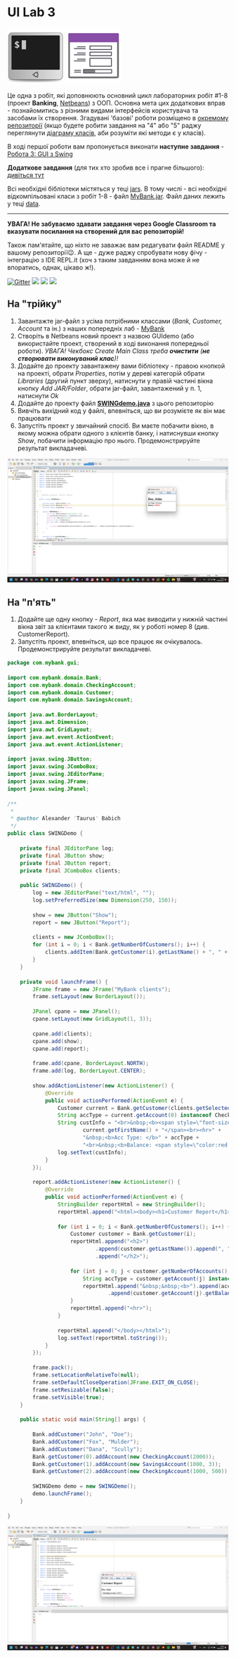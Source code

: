 # UI Lab 3
![](terminal-icon.png)
![](gui-icon.png)

Це одна з робіт, які доповнюють основний цикл лабораторних робіт #1-8 (проект **Banking**, [Netbeans](https://netbeans.org/)) з ООП.  Основна мета цих додаткових вправ - познайомитись з різними видами інтерфейсів користувача та засобами їх створення. Згадувані 'базові' роботи розміщено в [окремому репозиторії](https://github.com/liketaurus/OOP-JAVA) (якщо будете робити завдання на "4" або "5" раджу переглянути [діаграму класів](https://github.com/liketaurus/OOP-JAVA/blob/master/MyBank.png), аби розуміти які методи є у класів).

В ході першої роботи вам пропонується виконати **наступне завдання** - [Робота 3: GUI з Swing](https://github.com/ppc-ntu-khpi/GUI-Lab1-Starter/blob/master/Lab%203%20-%20SWING/Lab%203.md)
  
**Додаткове завдання** (для тих хто зробив все і прагне більшого): [дивіться тут](https://github.com/ppc-ntu-khpi/GUI-Lab1-Starter/blob/master/Lab%203%20-%20SWING/Lab%203%20-%20add.md)

Всі необхідні бібліотеки містяться у теці [jars](https://github.com/ppc-ntu-khpi/GUI-Lab1-Starter/tree/master/jars). В тому числі - всі необхідні відкомпільовані класи з робіт 1-8 - файл [MyBank.jar](https://github.com/ppc-ntu-khpi/GUI-Lab1-Starter/blob/master/jars/MyBank.jar). Файл даних лежить у теці [data](https://github.com/ppc-ntu-khpi/GUI-Lab1-Starter/tree/master/data).

---
**УВАГА! Не забуваємо здавати завдання через Google Classroom та вказувати посилання на створений для вас репозиторій!**

Також пам'ятайте, що ніхто не заважає вам редагувати файл README у вашому репозиторії😉.
А ще - дуже раджу спробувати нову фічу - інтеграцію з IDE REPL.it (хоч з таким завданням вона може й не впоратись, однак, цікаво ж!).

[![Gitter](https://badges.gitter.im/PPC-SE-2020/OOP.svg)](https://gitter.im/PPC-SE-2020/OOP?utm_source=badge&utm_medium=badge&utm_campaign=pr-badge)
![](https://img.shields.io/badge/Made%20with-JAVA-red.svg)
![](https://img.shields.io/badge/Made%20with-%20Netbeans-brightgreen.svg)
![](https://img.shields.io/badge/Made%20at-PPC%20NTU%20%22KhPI%22-blue.svg) 

## На "трійку"
1. Завантажте jar-файл з усіма потрібними классами (*Bank, Customer, Account* та ін.) з наших попередніх лаб - [MyBank](https://github.com/ppc-ntu-khpi/GUI-Lab1-Starter/blob/master/jars/MyBank.jar)
2. Створіть в Netbeans новий проект з назвою GUIdemo (або використайте проект, створений в ході виконання попередньої роботи). *УВАГА! Чекбокс *Create Main Class* треба **очистити** (**не створювати виконуваний клас**)!*
3. Додайте до проекту завантажену вами бібліотеку - правою кнопкой на проекті, обрати *Properties*, потім у дереві категорій обрати *Libraries* (другий пункт зверху), натиснути у правій частині вікна кнопку *Add JAR/Folder*, обрати jar-файл, завантажений у п. 1, натиснути *Ok*
4. Додайте до проекту файл **[SWINGdemo.java](https://github.com/ppc-ntu-khpi/GUI-Lab1-Starter/blob/master/Lab%203%20-%20SWING/SWINGDemo.java)** з цього репозиторію
5. Вивчіть вихідний код у файлі, впевніться, що ви розумієте як він має працювати
6. Запустіть проект у звичайний спосіб. Ви маєте побачити вікно, в якому можна обрати одного з клієнтів банку, і натиснувши кнопку *Show*, побачити інформацію про нього. Продемонстрируйте результат викладачеві.

![alt text](image/image.png)

## На "п'ять"
1. Додайте ще одну кнопку - *Report*, яка має виводити у нижній частині вікна звіт за клієнтами такого ж виду, як у роботі номер 8 (див. CustomerReport). 
2. Запустіть проект, впевніться, що все працює як очікувалось. Продемонстрируйте результат викладачеві.

```java
package com.mybank.gui;

import com.mybank.domain.Bank;
import com.mybank.domain.CheckingAccount;
import com.mybank.domain.Customer;
import com.mybank.domain.SavingsAccount;

import java.awt.BorderLayout;
import java.awt.Dimension;
import java.awt.GridLayout;
import java.awt.event.ActionEvent;
import java.awt.event.ActionListener;

import javax.swing.JButton;
import javax.swing.JComboBox;
import javax.swing.JEditorPane;
import javax.swing.JFrame;
import javax.swing.JPanel;

/**
 *
 * @author Alexander 'Taurus' Babich
 */
public class SWINGDemo {

    private final JEditorPane log;
    private final JButton show;
    private final JButton report;
    private final JComboBox clients;

    public SWINGDemo() {
        log = new JEditorPane("text/html", "");
        log.setPreferredSize(new Dimension(250, 150));

        show = new JButton("Show");
        report = new JButton("Report");

        clients = new JComboBox();
        for (int i = 0; i < Bank.getNumberOfCustomers(); i++) {
            clients.addItem(Bank.getCustomer(i).getLastName() + ", " + Bank.getCustomer(i).getFirstName());
        }
    }

    private void launchFrame() {
        JFrame frame = new JFrame("MyBank clients");
        frame.setLayout(new BorderLayout());

        JPanel cpane = new JPanel();
        cpane.setLayout(new GridLayout(1, 3));

        cpane.add(clients);
        cpane.add(show);
        cpane.add(report);

        frame.add(cpane, BorderLayout.NORTH);
        frame.add(log, BorderLayout.CENTER);

        show.addActionListener(new ActionListener() {
            @Override
            public void actionPerformed(ActionEvent e) {
                Customer current = Bank.getCustomer(clients.getSelectedIndex());
                String accType = current.getAccount(0) instanceof CheckingAccount ? "Checking" : "Savings";
                String custInfo = "<br>&nbsp;<b><span style=\"font-size:2em;\">" + current.getLastName() + ", " +
                        current.getFirstName() + "</span><br><hr>" +
                        "&nbsp;<b>Acc Type: </b>" + accType +
                        "<br>&nbsp;<b>Balance: <span style=\"color:red;\">$" + current.getAccount(0).getBalance() + "</span></b>";
                log.setText(custInfo);
            }
        });

        report.addActionListener(new ActionListener() {
            @Override
            public void actionPerformed(ActionEvent e) {
                StringBuilder reportHtml = new StringBuilder();
                reportHtml.append("<html><body><h1>Customer Report</h1><hr>");

                for (int i = 0; i < Bank.getNumberOfCustomers(); i++) {
                    Customer customer = Bank.getCustomer(i);
                    reportHtml.append("<h2>")
                            .append(customer.getLastName()).append(", ").append(customer.getFirstName())
                            .append("</h2>");

                    for (int j = 0; j < customer.getNumberOfAccounts(); j++) {
                        String accType = customer.getAccount(j) instanceof CheckingAccount ? "Checking" : "Savings";
                        reportHtml.append("&nbsp;&nbsp;<b>").append(accType).append(" Account:</b> $")
                                .append(customer.getAccount(j).getBalance()).append("<br>");
                    }
                    reportHtml.append("<hr>");
                }

                reportHtml.append("</body></html>");
                log.setText(reportHtml.toString());
            }
        });

        frame.pack();
        frame.setLocationRelativeTo(null);
        frame.setDefaultCloseOperation(JFrame.EXIT_ON_CLOSE);
        frame.setResizable(false);
        frame.setVisible(true);
    }

    public static void main(String[] args) {

        Bank.addCustomer("John", "Doe");
        Bank.addCustomer("Fox", "Mulder");
        Bank.addCustomer("Dana", "Scully");
        Bank.getCustomer(0).addAccount(new CheckingAccount(2000));
        Bank.getCustomer(1).addAccount(new SavingsAccount(1000, 3));
        Bank.getCustomer(2).addAccount(new CheckingAccount(1000, 500));

        SWINGDemo demo = new SWINGDemo();
        demo.launchFrame();
    }

}
```

![alt text](<image/image copy.png>)